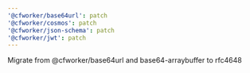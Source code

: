 ```yaml
---
'@cfworker/base64url': patch
'@cfworker/cosmos': patch
'@cfworker/json-schema': patch
'@cfworker/jwt': patch
---
```


Migrate from @cfworker/base64url and base64-arraybuffer to rfc4648
